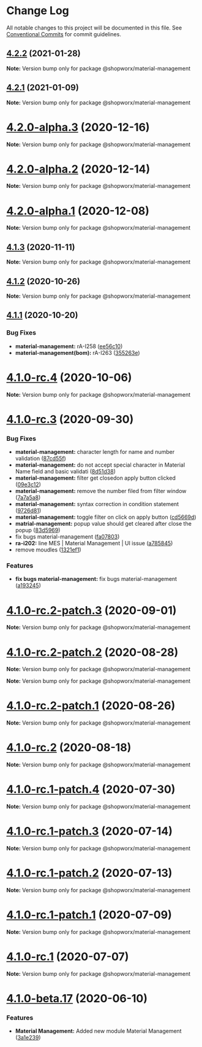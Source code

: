 # Change Log

All notable changes to this project will be documented in this file.
See [Conventional Commits](https://conventionalcommits.org) for commit guidelines.

## [4.2.2](https://bitbucket.org/entrib/shopworx/compare/v4.2.1...v4.2.2) (2021-01-28)

**Note:** Version bump only for package @shopworx/material-management





## [4.2.1](https://bitbucket.org/entrib/shopworx/compare/v4.2.0-alpha.3...v4.2.1) (2021-01-09)

**Note:** Version bump only for package @shopworx/material-management





# [4.2.0-alpha.3](https://bitbucket.org/entrib/shopworx/compare/v4.2.0-alpha.2...v4.2.0-alpha.3) (2020-12-16)

**Note:** Version bump only for package @shopworx/material-management





# [4.2.0-alpha.2](https://bitbucket.org/entrib/shopworx/compare/v4.2.0-alpha.1...v4.2.0-alpha.2) (2020-12-14)

**Note:** Version bump only for package @shopworx/material-management





# [4.2.0-alpha.1](https://bitbucket.org/entrib/shopworx/compare/v4.1.3...v4.2.0-alpha.1) (2020-12-08)

**Note:** Version bump only for package @shopworx/material-management





## [4.1.3](https://bitbucket.org/entrib/shopworx/compare/v4.1.2...v4.1.3) (2020-11-11)

**Note:** Version bump only for package @shopworx/material-management





## [4.1.2](https://bitbucket.org/entrib/shopworx/compare/v4.1.1...v4.1.2) (2020-10-26)

**Note:** Version bump only for package @shopworx/material-management





## [4.1.1](https://bitbucket.org/entrib/shopworx/compare/v4.1.0-rc.4...v4.1.1) (2020-10-20)


### Bug Fixes

* **material-management:** rA-I258 ([ee56c10](https://bitbucket.org/entrib/shopworx/commits/ee56c1030c1c1d7a9e964c1255fa1e0e3220375d))
* **material-management(bom):** rA-I263 ([355263e](https://bitbucket.org/entrib/shopworx/commits/355263eeaa002aa5cc21e4cc0441e4db16a718cc))





# [4.1.0-rc.4](https://bitbucket.org/entrib/shopworx/compare/v4.1.0-rc.3...v4.1.0-rc.4) (2020-10-06)

**Note:** Version bump only for package @shopworx/material-management





# [4.1.0-rc.3](https://bitbucket.org/entrib/shopworx/compare/v4.1.0-rc.2-patch.3...v4.1.0-rc.3) (2020-09-30)


### Bug Fixes

* **material-management:** character length for name and number validation ([87cd55f](https://bitbucket.org/entrib/shopworx/commits/87cd55f0c7cb5f5a171ca77b5cd6eb92fa2f1d9b))
* **material-management:** do not accept special character in Material Name field and basic validati ([8d51d38](https://bitbucket.org/entrib/shopworx/commits/8d51d389bff789dc230350a0b1f2c1e6b512c573))
* **material-management:** filter get closedon apply button clicked ([09e3c12](https://bitbucket.org/entrib/shopworx/commits/09e3c12a2cd66c89fb73885aceb533cd0f9c254b))
* **material-management:** remove the number filed from filter window ([7a7a5a8](https://bitbucket.org/entrib/shopworx/commits/7a7a5a8dc6fb345122b3861a20c3a5728ed91ffe))
* **material-management:** syntax correction in condition statement ([9726d81](https://bitbucket.org/entrib/shopworx/commits/9726d8182d51e04adbca215e50cf403b03b30dff))
* **material-management:** toggle filter on click on apply button ([cd5669d](https://bitbucket.org/entrib/shopworx/commits/cd5669d9bb897330d2b03f31427c2d2bc627bfe6))
* **matrial-management:** popup value should get cleared after close the popup ([83d5969](https://bitbucket.org/entrib/shopworx/commits/83d5969abe9e53e1322725a71c78c9f033c6dca1))
* fix bugs material-management ([fa07803](https://bitbucket.org/entrib/shopworx/commits/fa07803a9ae996438c898480cde0e84497decd50))
* **ra-i202:** line MES | Material Management | UI issue ([a785845](https://bitbucket.org/entrib/shopworx/commits/a7858454804fdb603207c5b625fb439f9f505fab))
* remove moudles ([1321ef1](https://bitbucket.org/entrib/shopworx/commits/1321ef1782dedd3d4d7c0c9064fecdf01cf3bcde))


### Features

* **fix bugs material-management:** fix bugs material-management ([a193245](https://bitbucket.org/entrib/shopworx/commits/a19324567c7c617889ae8f8ac1b50bda27ef2475))





# [4.1.0-rc.2-patch.3](https://bitbucket.org/entrib/shopworx/compare/v4.1.0-rc.2-patch.2...v4.1.0-rc.2-patch.3) (2020-09-01)

**Note:** Version bump only for package @shopworx/material-management





# [4.1.0-rc.2-patch.2](https://bitbucket.org/entrib/shopworx/compare/v4.1.0-rc.2-patch.1...v4.1.0-rc.2-patch.2) (2020-08-28)

**Note:** Version bump only for package @shopworx/material-management







**Note:** Version bump only for package @shopworx/material-management





# [4.1.0-rc.2-patch.1](https://bitbucket.org/entrib/shopworx/compare/v4.1.0-rc.2...v4.1.0-rc.2-patch.1) (2020-08-26)

**Note:** Version bump only for package @shopworx/material-management





# [4.1.0-rc.2](https://bitbucket.org/entrib/shopworx/compare/v4.1.0-rc.1-patch.4...v4.1.0-rc.2) (2020-08-18)

**Note:** Version bump only for package @shopworx/material-management





# [4.1.0-rc.1-patch.4](https://bitbucket.org/entrib/shopworx/compare/v4.1.0-rc.1-patch.3...v4.1.0-rc.1-patch.4) (2020-07-30)

**Note:** Version bump only for package @shopworx/material-management





# [4.1.0-rc.1-patch.3](https://bitbucket.org/entrib/shopworx/compare/v4.1.0-rc.1-patch.2...v4.1.0-rc.1-patch.3) (2020-07-14)

**Note:** Version bump only for package @shopworx/material-management





# [4.1.0-rc.1-patch.2](https://bitbucket.org/entrib/shopworx/compare/v4.1.0-rc.1-patch.1...v4.1.0-rc.1-patch.2) (2020-07-13)

**Note:** Version bump only for package @shopworx/material-management





# [4.1.0-rc.1-patch.1](https://bitbucket.org/entrib/shopworx/compare/v4.1.0-rc.1...v4.1.0-rc.1-patch.1) (2020-07-09)

**Note:** Version bump only for package @shopworx/material-management





# [4.1.0-rc.1](https://bitbucket.org/entrib/shopworx/compare/v4.1.0-beta.17...v4.1.0-rc.1) (2020-07-07)

**Note:** Version bump only for package @shopworx/material-management





# [4.1.0-beta.17](https://bitbucket.org/entrib/shopworx/compare/v4.1.0-beta.16...v4.1.0-beta.17) (2020-06-10)


### Features

* **Material Management:** Added new module Material Management ([3a1e239](https://bitbucket.org/entrib/shopworx/commits/3a1e239e89e0e6f4627f28d8e9523dcdc5b2d89f))

